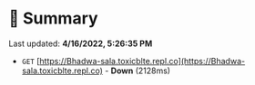 # 📖 Summary
Last updated: **4/16/2022, 5:26:35 PM**

- `GET` [https://Bhadwa-sala.toxicblte.repl.co](https://Bhadwa-sala.toxicblte.repl.co) - **Down** (2128ms)
